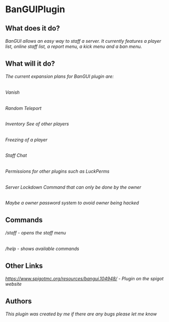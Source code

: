 # BanGUIPlugin
## What does it do?

###### BanGUI allows an easy way to staff a server. It currently features a player list, online staff list, a report menu, a kick menu and a ban menu.

## What will it do?

###### The current expansion plans for BanGUI plugin are:

###### Vanish
###### Random Teleport
###### Inventory See of other players
###### Freezing of a player
###### Staff Chat
###### Permissions for other plugins such as LuckPerms
###### Server Lockdown Command that can only be done by the owner

###### Maybe a owner password system to avoid owner being hacked

## Commands

###### /staff - opens the staff menu
###### /help - shows available commands

## Other Links

###### https://www.spigotmc.org/resources/bangui.104948/ - Plugin on the spigot website

## Authors

###### This plugin was created by me if there are any bugs please let me know

